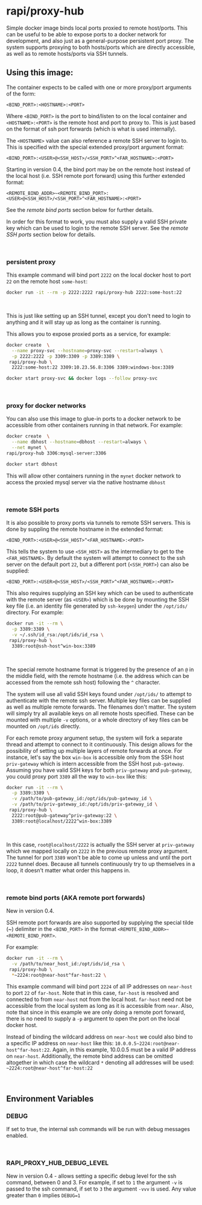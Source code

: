 # rapi/proxy-hub

Simple docker image binds local ports proxied to remote host/ports. This can be 
useful to be able to expose ports to a docker network for development, and also 
just as a general-purpose persistent port proxy. The system supports proxying to 
both hosts/ports which are directly accessible, as well as to remote hosts/ports
via SSH tunnels.


## Using this image:

The container expects to be called with one or more proxy/port arguments 
of the form:

```
<BIND_PORT>:<HOSTNAME>:<PORT>
```

Where ``<BIND_PORT>`` is the port to bind/listen to on the local container
and ``<HOSTNAME>:<PORT>`` is the remote host and port to proxy to. This is
just based on the format of ssh port forwards (which is what is used internally). 

The ``<HOSTNAME>`` value can also reference a remote SSH server to login to. This
is specified with the special extended proxy/port argument format:

```
<BIND_PORT>:<USER>@<SSH_HOST>/<SSH_PORT>^<FAR_HOSTNAME>:<PORT>
```

Starting in version 0.4, the bind port may be on the remote host instead of the local host 
(i.e. SSH remote port forward) using this further extended format:

```
<REMOTE_BIND_ADDR>~<REMOTE_BIND_PORT>:<USER>@<SSH_HOST>/<SSH_PORT>^<FAR_HOSTNAME>:<PORT>
```

See the *remote bind ports* section below for further details.

In order for this format to work, you must also supply a valid SSH private key which
can be used to login to the remote SSH server. See the *remote SSH ports* section
below for details.

&nbsp;

### persistent proxy

This example command will bind port ``2222`` on the local docker host to
port ``22`` on the remote host ``some-host``: 

```bash
docker run -it --rm -p 2222:2222 rapi/proxy-hub 2222:some-host:22
```
&nbsp;

This is just like setting up an SSH tunnel, except you don't need to login
to anything and it will stay up as long as the container is running.

This allows you to expose proxied ports as a service, for example:

```bash
docker create  \
  --name proxy-svc --hostname=proxy-svc --restart=always \
  -p 2222:2222 -p 3309:3309 -p 3389:3389 \
 rapi/proxy-hub \
  2222:some-host:22 3309:10.23.56.8:3306 3389:windows-box:3389

docker start proxy-svc && docker logs --follow proxy-svc
```

&nbsp;

### proxy for docker networks

You can also use this image to glue-in ports to a docker network to be accessible
from other containers running in that network. For example:

```bash
docker create  \
  --name dbhost --hostname=dbhost --restart=always \
  --net mynet \
rapi/proxy-hub 3306:mysql-server:3306

docker start dbhost
```

This will allow other containers running in the ``mynet`` docker network to
access the proxied mysql server via the native hostname ``dbhost``

&nbsp;

### remote SSH ports

It is also possible to proxy ports via tunnels to remote SSH servers. This is done by
suppling the remote hostname in the extended format:

```
<BIND_PORT>:<USER>@<SSH_HOST>^<FAR_HOSTNAME>:<PORT>
```

This tells the system to use ``<SSH_HOST>`` as the intermediary to get to the 
``<FAR_HOSTNAME>``. By default the system will attempt to connect to the ssh server
on the default port ``22``, but a different port (``<SSH_PORT>``) can also be supplied:

```
<BIND_PORT>:<USER>@<SSH_HOST>/<SSH_PORT>^<FAR_HOSTNAME>:<PORT>
```

This also requires supplying an SSH key which can be used to authenticate with the remote 
server (as ``<USER>``) which is be done by mounting the SSH key file (i.e. an identity 
file generated by ``ssh-keygen``) under the ``/opt/ids/`` directory. For example:

```bash
docker run -it --rm \
  -p 3389:3389 \
  -v ~/.ssh/id_rsa:/opt/ids/id_rsa \
 rapi/proxy-hub \
  3389:root@ssh-host^win-box:3389
```
&nbsp;

The special remote hostname format is triggered by the presence of an ``@`` in the
middle field, with the remote hostname (i.e. the address which can be accessed from the
remote ssh host) following the ``^`` character. 

The system will use all valid SSH keys found under ``/opt/ids/`` to attempt to 
authenticate with the remote ssh server. Multiple key files can be supplied as well as
multiple remote forwards. The filenames don't matter. The system will simply try all 
available keys on all remote hosts specified. These can be mounted with multiple ``-v`` 
options, or a whole directory of key files can be mounted on ``/opt/ids`` directly.

For each remote proxy argument setup, the system will fork a separate thread and attempt
to connect to it continuously. This design allows for the possibility of setting up multiple
layers of remote forwards at once. For instance, let's say the box ``win-box`` is accessible
only from the SSH host ``priv-gateway`` which is intern accessible from the SSH host 
``pub-gateway``. Assuming you have valid SSH keys for both ``priv-gateway`` and 
``pub-gateway``, you could proxy port ``3389`` all the way to ``win-box`` like this:

```bash
docker run -it --rm \
  -p 3389:3389 \
  -v /path/to/pub-gateway_id:/opt/ids/pub-gateway_id \
  -v /path/to/priv-gateway_id:/opt/ids/priv-gateway_id \
 rapi/proxy-hub \
  2222:root@pub-gateway^priv-gateway:22 \
  3389:root@localhost/2222^win-box:3389
```
&nbsp;

In this case, ``root@localhost/2222`` is actually the SSH server at ``priv-gateway`` which
we mapped locally on ``2222`` in the previous remote proxy argument. The tunnel for port 
``3389`` won't be able to come up unless and until the port ``2222`` tunnel does. Because
all tunnels continuously try to up themselves in a loop, it doesn't matter what order this 
happens in.

&nbsp;

### remote bind ports (AKA remote port forwards)

New in version 0.4.

SSH remote port forwards are also supported by supplying the special tilde (~) delimiter in 
the ``<BIND_PORT>`` in the format ``<REMOTE_BIND_ADDR>~<REMOTE_BIND_PORT>``. 

For example:

```bash
docker run -it --rm \
  -v /path/to/near_host_id:/opt/ids/id_rsa \
 rapi/proxy-hub \
  *~2224:root@near-host^far-host:22 \
```

This example command will bind port ``2224`` of all IP addresses on ``near-host`` to port ``22`` 
of ``far-host``. Note that in this case, ``far-host`` is resolved and connected to from ``near-host`` 
not from the local host. ``far-host`` need not be accessible from the local system as long as 
it is accessible from ``near``. Also, note that since in this example we are only doing a remote 
port forward, there is no need to supply a ``-p`` argument to open the port on the local docker 
host.

Instead of binding the wildcard address on ``near-host`` we could also bind to a specific IP 
address on ``near-host`` like this: ``10.0.0.5~2224:root@near-host^far-host:22``. Again, in this 
example, 10.0.0.5 must be a valid IP address on ``near-host``. Additionally, the remote bind 
address can be omitted altogether in which case the wildcard ``*`` denoting all addresses will 
be used: ``~2224:root@near-host^far-host:22``

&nbsp;

## Environment Variables

### DEBUG

If set to true, the internal ssh commands will be run with debug messages enabled.

&nbsp;

### RAPI_PROXY_HUB_DEBUG_LEVEL

New in version 0.4 - allows setting a specific debug level for the ssh command, between 0 and 3. 
For example, if set to ``1`` the argument ``-v`` is passed to the ssh command, if set to ``3`` the 
argument ``-vvv`` is used. Any value greater than ``0`` implies ``DEBUG=1``



